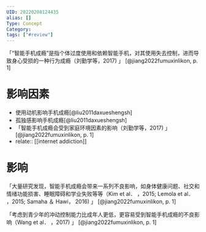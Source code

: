 ```yaml
---
UID: 20220208124435
alias: []
Type: Concept
Category: 
tags: ["#review"]
---
```


「“智能手机成瘾”是指个体过度使用和依赖智能手机，对其使用失去控制，进而导致身心受损的一种行为成瘾（刘勤学等，2017) 」 [@jiang2022fumuxinlikon, p. 1]

# 影响因素

- 使用动机影响手机成瘾[@liu2011daxueshengsh]
- 孤独感影响手机成瘾[@liu2011daxueshengsh]
- 「智能手机成瘾会受到家庭环境因素的影响（刘勤学等，2017) 」 [@jiang2022fumuxinlikon, p. 1]
- relate:: [[internet addiction]]

# 影响

「大量研究发现，智能手机成瘾会带来一系列不良影响，如身体健康问题、社交和情绪功能损害、睡眠障碍和学业失败等等（Kim et al． ，2015; Lemola et al． ，2015; Samaha ＆ Hawi， 2016) 」 [@jiang2022fumuxinlikon, p. 1]

「考虑到青少年的冲动控制能力比成年人更低，更容易受到智能手机成瘾的不良影响（Wang et al． ，2017) 」 [@jiang2022fumuxinlikon, p. 1]
